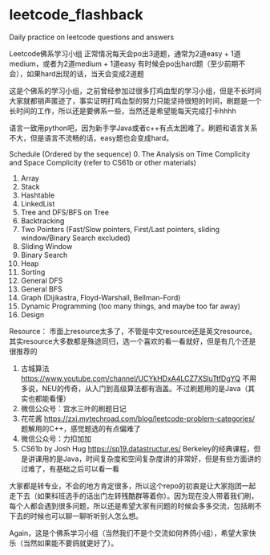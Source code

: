 # leetcode_flashback
Daily practice on leetcode questions and answers

Leetcode佛系学习小组
正常情况每天会po出3道题，通常为2道easy + 1道medium，或者为2道medium + 1道easy
有时候会po出hard题（至少前期不会），如果hard出现的话，当天会变成2道题

这是个佛系的学习小组，之前曾经参加过很多打鸡血型的学习小组，但是不长时间大家就都销声匿迹了，事实证明打鸡血型的努力只能坚持很短的时间，刷题是一个长时间的工作，所以还是要佛系一些，当然还是希望能每天完成打卡hhhh

语言一致用python吧，因为新手学Java或者c++有点太困难了。刷题和语言关系不大，但是语言不流畅的话，easy题也会变成hard。



Schedule (Ordered by the sequence)
0. The Analysis on Time Complicity and Space Complicity (refer to CS61b or other materials)
1. Array
2. Stack
3. Hashtable
4. LinkedList
5. Tree and DFS/BFS on Tree
6. Backtracking
7. Two Pointers (Fast/Slow pointers, First/Last pointers, sliding window/Binary Search excluded)
8. Sliding Window
9. Binary Search
10. Heap
11. Sorting
12. General DFS
13. General BFS
14. Graph (Dijikastra, Floyd-Warshall, Bellman-Ford)
15. Dynamic Programming (too many things, and maybe too far away)
16. Design


Resource：
市面上resource太多了，不管是中文resource还是英文resource。其实resource大多数都是殊途同归，选一个喜欢的看一看就好，但是有几个还是很推荐的
1. 古城算法 https://www.youtube.com/channel/UCYkHDxA4LCZ7XSluTtfDgYQ
   不用多说，NEU的传奇，从入门到高级算法都有涵盖。不过刷题用的是Java（其实也都能看懂）
2. 微信公众号：宫水三叶的刷题日记
3. 花花酱 https://zxi.mytechroad.com/blog/leetcode-problem-categories/
   题解用的C++，感觉题选的有点偏难了
4. 微信公众号：力扣加加
5. CS61b by Josh Hug https://sp19.datastructur.es/
   Berkeley的经典课程，但是讲课用的是Java，时间复杂度和空间复杂度讲的非常好，但是有些方面讲的过难了，有基础之后可以看一看

大家都是转专业，不会的地方肯定很多，所以这个repo的初衷是让大家抱团一起走下去（如果科班选手的话出门左转残酷群等着你）。因为现在没人带着我们刷，每个人都会遇到很多问题，所以还是希望大家有问题的时候会多多交流，包括刷不下去的时候也可以聊一聊听听别人怎么想。

Again，这是个佛系学习小组（当然我们不是个交流如何养鸽小组），希望大家快乐（当然如果能不要鸽就更好了）。
